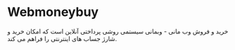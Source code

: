 # Webmoneybuy
خرید و فروش وب مانی - وبمانی سیستمی روشی پرداختی آنلاین است  که امکان خرید و شارژ جساب های اینترنتی را فراهم می کند.
